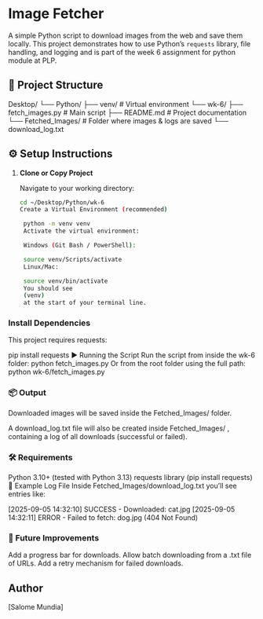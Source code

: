 # Image Fetcher

A simple Python script to download images from the web and save them locally. This project demonstrates how to use Python’s `requests` library, file handling, and logging and is part of the week 6 assignment for python module at PLP.

## 📂 Project Structure
Desktop/ └── Python/ ├── venv/ # Virtual environment └── wk-6/ ├── fetch_images.py # Main script ├── README.md # Project documentation └── Fetched_Images/ # Folder where images & logs are saved └── download_log.txt


## ⚙️ Setup Instructions

1. **Clone or Copy Project**

   Navigate to your working directory:

   ```bash
   cd ~/Desktop/Python/wk-6
   Create a Virtual Environment (recommended)

    python -m venv venv
    Activate the virtual environment:

    Windows (Git Bash / PowerShell):

    source venv/Scripts/activate
    Linux/Mac:

    source venv/bin/activate
    You should see
    (venv)
    at the start of your terminal line.

### Install Dependencies

This project requires requests:

pip install requests
▶️ Running the Script
Run the script from inside the
wk-6 folder: python fetch_images.py
Or from the root folder using the full path: python wk-6/fetch_images.py

### 📦 Output
Downloaded images will be saved inside the Fetched_Images/ folder.

A download_log.txt file will also be created inside Fetched_Images/ , containing a log of all downloads (successful or failed).

### 🛠️ Requirements
Python 3.10+ (tested with Python 3.13) requests library (pip install requests)
📝 Example Log File
Inside Fetched_Images/download_log.txt you’ll see entries like:

[2025-09-05 14:32:10] SUCCESS - Downloaded: cat.jpg
[2025-09-05 14:32:11] ERROR   - Failed to fetch: dog.jpg (404 Not Found)

### 🚀 Future Improvements
Add a progress bar for downloads.
Allow batch downloading from a .txt file of URLs.
Add a retry mechanism for failed downloads.

## Author
[Salome Mundia]